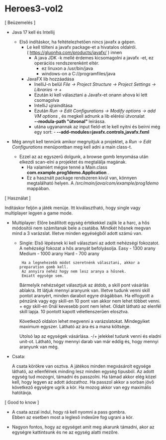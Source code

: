 # Heroes3-vol2

[ Beüzemelés ] 

 - Java 17 kell és Intellij

   - Első indításkor, ha feltételezhetően nincs javafx a gépen.
     - Le kell tölteni a javafx package-et a hivatalos oldalról. <br> ( https://gluonhq.com/products/javafx/ ) innen
       - A java JDK -k mellé érdemes kicsomagolni a javafx -et, ez operációs rendszerenként eltér.
         - ez linuxon a /usr/bin/java
         - windows-on a C://programfiles/java
     - JavaFX lib hozzáadása
       - InelliJ-n belül <i> File -> Project Structure -> Project Settings -> Libraries ->  +  </i>
       - Ezután ki kell választani a Javafx-et onann ahova ki lett csomagolva
       - IntelliJ ujraindítása
       - Ezután  <i>  Run -> Edit Configurations -> Modify options -> add VM options  </i>,  és megkell adnunk a lib elérési útvonalat <br><b> --modula-path "útvonal" </b> leírássa.
       - utána ugyanannak az input field-et le kell nyitni és beírni még egy sort:
         -<b> --add-modules=javafx.controls,javafx.fxml </b>
 - Még annyit kell tennünk amikor megnyitjuk a projektet, a  <i> Run -> Edit Configurations  </i> menüpontban meg kell adni a main class-t.
   - Ezzel az az egyszerű dolgunk, a browse gomb lenyomása után elkezdi scan-elni a projektet és megtalálja magának.
     - Ha valamiért mégse tenné a Main.class <b> com.example.prog1demo.Application </b>.
     - Ez a használt package rendszeren kívül van, könnyen megtalálható helyen. A <i>/src/main/java/com/example/prog1demo</i> mappában.

[ Használat ]

Indításkor feljön a játék menüje.
Itt kiválasztható, hogy single vagy multiplayer legyen a game mode.

 - Multiplayer:
     Előre beállított egység értékekkel zajlik le a harc, a hős módosítói nem számítanak bele a csatába.
     Mindkét hősnek megvan mind a 3 varázslat.
    Illetve minden egyéségből adott számú van.
	
   - Single:
       Első lépésnek ki kell választani az adott nehézségi fokozatot.
      A nehézségi fokozat a hős aranyát befolyásolja. 
              Easy - 1300 arany
            Medium - 1000 arany
              Hard - 700  arany
	        
          Ha a legnehezebb módot szeretnénk választani, akkor a preparation gomb kell.
          Az annyira nehéz hogy nem lesz aranya a hősnek.
          Emiatt egysége sem.
      Bármelyik nehézséget választjuk az átdob, a skill pont vásárlás ablakra.
      Itt látjuk mennyi aranyunk van.
      Illetve tudunk venni skill pontot aranyért, minden darabot egyre drágábban.
      Ha elfogyott a pénzünk vagy egy skill-en 10 pont van akkor nem lehet többet venni.
          + egy skill-en 0nál kevesebb pont nem lehet.
      Oldalt látható az elenfél skill lapja. 10 pontott kapott véletlenszerűen elosztva.
	 
      Következő oldalon lehet megvenni a varázslatokat.
      Mindegyiket maximum egyszer.
      Látható az ára és a mana költsége.
	
      Utolsó lap az egységek vásárlása.
      -/+ jelekkel tudunk venni és eladni unit-ot.
      Látható, hogy mennyi darab van már eddig és, hogy mennyi aranyunk van még.
	
 - Csata:
 
     A csata körökre van osztva.
     A játékos minden megvásárolt egysége látható, az ellenfélnek minding lesz minden egység tipusból.
     Az adott egység tud mozogni, támadni és passzolni.
     Ha támad akkor elég közel kell, hogy legyen az adott ádozathoz.
     Ha passzol akkor a sorban jövő következő egységre ugrik a kör.
     Ha mozog akkor van egy maximális hatótávja. 
 	
	
[ Good to know ]

- A csata azzal indul, hogy rá kell nyomni a pass gombra. <br> Ebben az esetben most a legleső indexűre fog ugrani a kör.
	
- Nagyon fontos, hogy az egységet amit meg akarunk támadni, akor az egységre kattintsunk 
    és ne az egység alatti mezőre.
	

